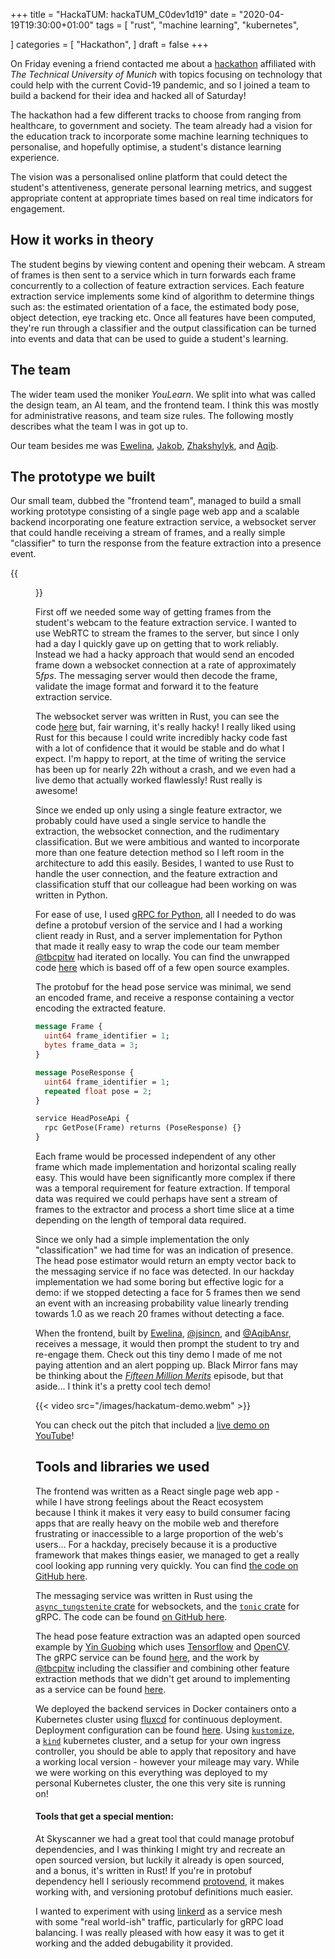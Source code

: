 +++
title = "HackaTUM: hackaTUM_C0dev1d19"
date = "2020-04-19T19:30:00+01:00"
tags = [
  "rust",
  "machine learning",
  "kubernetes",

]
categories = [
  "Hackathon",
]
draft = false
+++

On Friday evening a friend contacted me about a [hackathon](https://covid19.hackatum.com) affiliated with _The Technical University of Munich_ with topics focusing on technology that could help with the current Covid-19 pandemic, and so I joined a team to build a backend for their idea and hacked all of Saturday!

The hackathon had a few different tracks to choose from ranging from healthcare, to government and society.  The team already had a vision for the education track to incorporate some machine learning techniques to personalise, and hopefully optimise, a student's distance learning experience.

The vision was a personalised online platform that could detect the student's attentiveness, generate personal learning metrics, and suggest appropriate content at appropriate times based on real time indicators for engagement.

## How it works in theory

The student begins by viewing content and opening their webcam. A stream of frames is then sent to a service which in turn forwards each frame concurrently to a collection of feature extraction services.  Each feature extraction service implements some kind of algorithm to determine things such as: the estimated orientation of a face, the estimated body pose, object detection, eye tracking etc. Once all features have been computed, they're run through a classifier and the output classification can be turned into events and data that can be used to guide a student's learning.

## The team

The wider team used the moniker _YouLearn_. We split into what was called the design team, an AI team, and the frontend team. I think this was mostly for administrative reasons, and team size rules. The following mostly describes what the team I was in got up to.

Our team besides me was [Ewelina](https://www.linkedin.com/in/ewelina-gromada-4a70ab119), [Jakob](https://twitter.com/jsincn), [Zhakshylyk](https://twitter.com/tbcpitw), and [Aqib](https://twitter.com/AqibAnsr).

## The prototype we built

Our small team, dubbed the "frontend team", managed to build a small working prototype consisting of a single page web app and a scalable backend incorporating one feature extraction service, a websocket server that could handle receiving a stream of frames, and a really simple "classifier" to turn the response from the feature extraction into a presence event.

{{<figure src="/images/ml-architecture-hackathon.svg" caption="Architecture diagram, the feature extractor in blue is all we had time to build... 😞 the parts in red were aspirational 😃" >}}

First off we needed some way of getting frames from the student's webcam to the feature extraction service. I wanted to use WebRTC to stream the frames to the server, but since I only had a day I quickly gave up on getting that to work reliably. Instead we had a hacky approach that would send an encoded frame down a websocket connection at a rate of approximately $5fps$.  The messaging server would then decode the frame, validate the image format and forward it to the feature extraction service.

The websocket server was written in Rust, you can see the code [here](https://github.com/hack2020team/backend-services/tree/master/messaging) but, fair warning, it's really hacky! I really liked using Rust for this because I could write incredibly hacky code fast with a lot of confidence that it would be stable and do what I expect. I'm happy to report, at the time of writing the service has been up for nearly 22h without a crash, and we even had a live demo that actually worked flawlessly! Rust really is awesome!

Since we ended up only using a single feature extractor, we probably could have used a single service to handle the extraction, the websocket connection, and the rudimentary classification. But we were ambitious and wanted to incorporate more than one feature detection method so I left room in the architecture to add this easily.  Besides, I wanted to use Rust to handle the user connection, and the feature extraction and classification stuff that our colleague had been working on was written in Python.

For ease of use, I used [gRPC for Python](https://grpc.io/docs/tutorials/basic/python/), all I needed to do was define a protobuf version of the service and I had a working client ready in Rust, and a server implementation for Python that made it really easy to wrap the code our team member [@tbcpitw](httpsI//twitter.com/tbcpitw) had iterated on locally. You can find the unwrapped code [here](https://github.com/nurlanov-zh/YouLearn-AI-team) which is based off of a few open source examples.

The protobuf for the head pose service was minimal, we send an encoded frame, and receive a response containing a vector encoding the extracted feature.

```proto
message Frame {
  uint64 frame_identifier = 1;
  bytes frame_data = 3; 
}

message PoseResponse {
  uint64 frame_identifier = 1;
  repeated float pose = 2;
}

service HeadPoseApi {
  rpc GetPose(Frame) returns (PoseResponse) {}
}
```


Each frame would be processed independent of any other frame which made implementation and horizontal scaling really easy. This would have been significantly more complex if there was a temporal requirement for feature extraction. If temporal data was required we could perhaps have sent a stream of frames to the extractor and process a short time slice at a time depending on the length of temporal data required.

Since we only had a simple implementation the only "classification" we had time for was an indication of presence. The head pose estimator would return an empty vector back to the messaging service if no face was detected. In our hackday implementation we had some boring but effective logic for a demo: if we stopped detecting a face for $5$ frames then we send an event with an increasing probability value linearly trending towards $1.0$ as we reach $20$ frames without detecting a face.

When the frontend, built by [Ewelina](https://www.linkedin.com/in/ewelina-gromada-4a70ab119), [@jsincn](https://twitter.com/jsincn), and [@AqibAnsr](https://twitter.com/AqibAnsr), receives a message, it would then prompt the student to try and re-engage them. Check out this tiny demo I made of me not paying attention and an alert popping up. Black Mirror fans may be thinking about the [_Fifteen Million Merits_](https://en.wikipedia.org/wiki/Fifteen_Million_Merits) episode, but that aside... I think it's a pretty cool tech demo!

{{< video src="/images/hackatum-demo.webm" >}}

You can check out the pitch that included a [live demo on YouTube](https://youtu.be/wHf8OxEpl3A?t=13324)!

## Tools and libraries we used

The frontend was written as a React single page web app - while I have strong feelings about the React ecosystem because I think it makes it very easy to build consumer facing apps that are really heavy on the mobile web and therefore frustrating or inaccessible to a large proportion of the web's users... For a hackday, precisely because it is a productive framework that makes things easier, we managed to get a really cool looking app running very quickly. You can find [the code on GitHub here](https://github.com/hack2020team/pe-fe).

The messaging service was written in Rust using the [`async_tungstenite` crate](https://docs.rs/async-tungstenite/) for websockets, and the [`tonic` crate](https://github.com/hyperium/tonic) for gRPC. The code can be found [on GitHub here](https://github.com/hack2020team/backend-services).

The head pose feature extraction was an adapted open sourced example by [Yin Guobing](https://github.com/yinguobing) which uses [Tensorflow](https://www.tensorflow.org/) and [OpenCV](https://opencv.org/). The gRPC service can be found [here](https://github.com/hack2020team/headpose-service/blob/5499f1b0361bc17d3fbec022aa579b4df6d17c6c/hack2020team/hptracker/main.py#L12), and the work by [@tbcpitw](https://twitter.com/tbcpitw) including the classifier and combining other feature extraction methods that we didn't get around to implementing as a service can be found [here](https://github.com/nurlanov-zh/YouLearn-AI-team).

We deployed the backend services in Docker containers onto a Kubernetes cluster using [fluxcd](https://fluxcd.io) for continuous deployment.  Deployment configuration can be found [here](https://github.com/hack2020team/backend-config). Using [`kustomize`](https://kustomize.io/), a [`kind`](https://kind.sigs.k8s.io/) kubernetes cluster, and a setup for your own ingress controller, you should be able to apply that repository and have a working local version - however your mileage may vary. While we were working on this everything was deployed to my personal Kubernetes cluster, the one this very site is running on!

#### Tools that get a special mention:

At Skyscanner we had a great tool that could manage protobuf dependencies, and I was thinking I might try and recreate an open sourced version, but luckily it already is open sourced, and a bonus, it's written in Rust! If you're in protobuf dependency hell I seriously recommend [protovend](https://github.com/keirlawson/protovend), it makes working with, and versioning protobuf definitions much easier.

I wanted to experiment with using [linkerd](https://linkerd.io) as a service mesh with some "real world-ish" traffic, particularly for gRPC load balancing. I was really pleased with how easy it was to get it working and the added debugability it provided.

